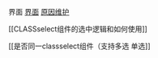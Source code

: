 
界面
[界面](http://dev.szqerp.com/manage/plm/productnew/development/list/designer?navId=153)
[原因维护](http://dev.szqerp.com/manage/dictionary/class?typeInfo=samplecheck_failreason)


[[CLASSselect组件的选中逻辑和如何使用]]

[[是否同一classselect组件（支持多选 单选]]
